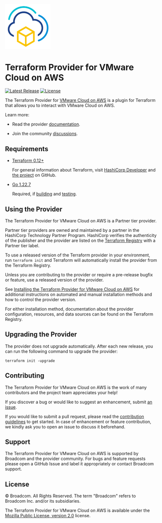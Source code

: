 <!--
© Broadcom. All Rights Reserved.
The term "Broadcom" refers to Broadcom Inc. and/or its subsidiaries.
SPDX-License-Identifier: MPL-2.0
-->

<!-- markdownlint-disable first-line-h1 no-inline-html -->

<img src="docs/images/icon-color.png" alt="VMware Cloud on AWS" width="150">

# Terraform Provider for VMware Cloud on AWS

[![Latest Release](https://img.shields.io/github/v/tag/vmware/terraform-provider-vmc?label=latest%20release&style=for-the-badge)](https://github.com/vmware/terraform-provider-vmc/releases/latest) [![License](https://img.shields.io/github/license/vmware/terraform-provider-vmc.svg?style=for-the-badge)](LICENSE)

The Terraform Provider for [VMware Cloud on AWS][product-documentation] is a plugin for Terraform that allows you to interact with VMware Cloud on AWS.

Learn more:

* Read the provider [documentation][provider-documentation].

* Join the community [discussions][provider-discussions].

## Requirements

* [Terraform 0.12+][terraform-install]

    For general information about Terraform, visit [HashiCorp Developer][terraform-install] and [the project][terraform-github] on GitHub.

* [Go 1.22.7][golang-install]

    Required, if [building][provider-build] and [testing][provider-test].

## Using the Provider

The Terraform Provider for VMware Cloud on AWS is a Partner tier provider.

Partner tier providers are owned and maintained by a partner in the HashiCorp Technology Partner Program. HashiCorp verifies the authenticity of the publisher and the provider are listed on the [Terraform Registry][terraform-registry] with a Partner tier label.

To use a released version of the Terraform provider in your environment, run `terraform init` and Terraform will automatically install the provider from the Terraform Registry.

Unless you are contributing to the provider or require a pre-release bugfix or feature, use a
released version of the provider.

See [Installing the Terraform Provider for VMware Cloud on AWS][provider-install] for additional instructions on automated and manual installation methods and how to control the provider version.

For either installation method, documentation about the provider configuration, resources, and data sources can be found on the Terraform Registry.

## Upgrading the Provider

The provider does not upgrade automatically. After each new release, you can run the following command to upgrade the provider:

```shell
terraform init -upgrade
```

## Contributing

The Terraform Provider for VMware Cloud on AWS is the work of many contributors and the project team appreciates your help!

If you discover a bug or would like to suggest an enhancement, submit [an issue][provider-issues].

If you would like to submit a pull request, please read the [contribution guidelines][provider-contributing] to get started. In case of enhancement or feature contribution, we kindly ask you to open an issue to discuss it beforehand.

## Support

The Terraform Provider for VMware Cloud on AWS is supported by Broadcom and the provider community. For bugs and feature requests please open a GitHub Issue and label it appropriately or contact Broadcom support.

## License

© Broadcom. All Rights Reserved.
The term "Broadcom" refers to Broadcom Inc. and/or its subsidiaries.

The Terraform Provider for VMware Cloud on AWS is available under the [Mozilla Public License, version 2.0][provider-license] license.

[golang-install]: https://golang.org/doc/install
[product-documentation]: https://docs.vmware.com/en/VMware-Cloud-on-AWS/index.html
[provider-contributing]: CONTRIBUTING.md
[provider-discussions]: https://github.com/vmware/terraform-provider-vmc/discussions
[provider-documentation]: https://registry.terraform.io/providers/vmware/vmc/latest/docs
[provider-build]: docs/build.md
[provider-install]: docs/install.md
[provider-test]: docs/test.md
[provider-issues]: https://github.com/vmware/terraform-provider-vmc/issues/new/choose
[provider-license]: LICENSE
[terraform-github]: https://github.com/hashicorp/terraform
[terraform-install]: https://developer.hashicorp.com/terraform/install
[terraform-registry]: https://registry.terraform.io

